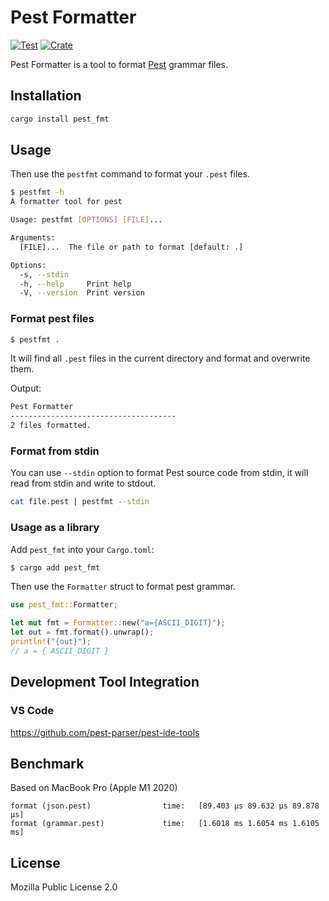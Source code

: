 # Pest Formatter

[![Test](https://github.com/pest-parser/pest-fmt/actions/workflows/test.yml/badge.svg)](https://github.com/pest-parser/pest-fmt/actions/workflows/test.yml) [![Crate](https://img.shields.io/crates/v/pest_fmt?color=1t&label=Crate)](https://crates.io/crates/pest_fmt)

Pest Formatter is a tool to format [Pest](https://pest.rs) grammar files.

## Installation

```bash
cargo install pest_fmt
```

## Usage

Then use the `pestfmt` command to format your `.pest` files.

```bash
$ pestfmt -h
A formatter tool for pest

Usage: pestfmt [OPTIONS] [FILE]...

Arguments:
  [FILE]...  The file or path to format [default: .]

Options:
  -s, --stdin
  -h, --help     Print help
  -V, --version  Print version
```

### Format pest files

```bash
$ pestfmt .
```

It will find all `.pest` files in the current directory and format and overwrite them.

Output:

```bash
Pest Formatter
-------------------------------------
2 files formatted.
```

### Format from stdin

You can use `--stdin` option to format Pest source code from stdin, it will read from stdin and write to stdout.

```bash
cat file.pest | pestfmt --stdin
```

### Usage as a library

Add `pest_fmt` into your `Cargo.toml`:

```bash
$ cargo add pest_fmt
```

Then use the `Formatter` struct to format pest grammar.

```rs
use pest_fmt::Formatter;

let mut fmt = Formatter::new("a={ASCII_DIGIT}");
let out = fmt.format().unwrap();
println!("{out}");
// a = { ASCII_DIGIT }
```

## Development Tool Integration

### VS Code

https://github.com/pest-parser/pest-ide-tools

## Benchmark

Based on MacBook Pro (Apple M1 2020)

```
format (json.pest)                time:   [89.403 µs 89.632 µs 89.878 µs]
format (grammar.pest)             time:   [1.6018 ms 1.6054 ms 1.6105 ms]
```

## License

Mozilla Public License 2.0
